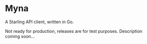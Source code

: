 # Myna

A Starling API client, written in Go.

Not ready for production, releases are for test purposes. Description coming soon...

